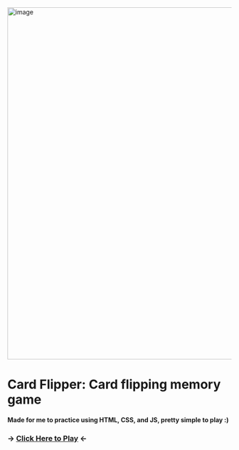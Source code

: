 <img width="1366" height="790" alt="image" src="https://github.com/user-attachments/assets/acc23312-44ad-4beb-be3d-4c661fbc6e99" />

# **Card Flipper: Card flipping memory game**

#### Made for me to practice using HTML, CSS, and JS, pretty simple to play :)

### -> [Click Here to Play](https://zephyrlexis.github.io/Card-Flipper/) <-
